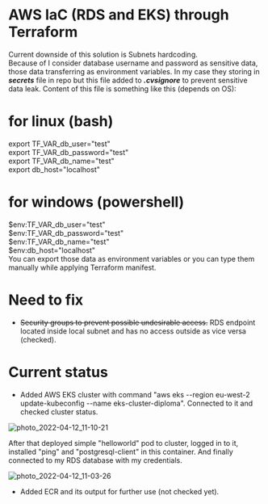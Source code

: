 # AWS IaC (RDS and EKS) through Terraform

Current downside of this solution is Subnets hardcoding.<br>
Because of I consider database username and password as sensitive data, those data transferring as environment variables. In my case they storing in <b><i>secrets</i></b> file in repo but this file added to <b><i>.cvsignore</i></b> to prevent sensitive data leak. Content of this file is something like this (depends on OS):
# for linux (bash)
export TF_VAR_db_user="test"<br>
export TF_VAR_db_password="test"<br>
export TF_VAR_db_name="test"<br>
export db_host="localhost"<br>

# for windows (powershell)
$env:TF_VAR_db_user="test"<br>
$env:TF_VAR_db_password="test"<br>
$env:TF_VAR_db_name="test"<br>
$env:db_host="localhost"<br>
You can export those data as environment variables or you can type them manually while applying Terraform manifest.

# Need to fix
- <s>Security groups to prevent possible undesirable access.</s> RDS endpoint located inside local subnet and has no access outside as vice versa (checked).

# Current status
- Added AWS EKS cluster with command "aws eks --region eu-west-2 update-kubeconfig --name eks-cluster-diploma". Connected to it and checked cluster status.

![photo_2022-04-12_11-10-21](https://user-images.githubusercontent.com/94368360/162912915-d7efafd3-1b8b-49f0-b3b5-bff39cb35ab1.jpg)

After that deployed simple "helloworld" pod to cluster, logged in to it, installed "ping" and "postgresql-client" in this container. And finally connected to my RDS database with my credentials.

![photo_2022-04-12_11-03-26](https://user-images.githubusercontent.com/94368360/162912501-e0920097-6def-482d-9d2e-096ea2925437.jpg)

- Added ECR and its output for further use (not checked yet).
